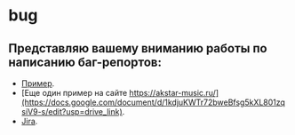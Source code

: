 # bug

## Представляю вашему вниманию работы по написанию баг-репортов:

* [Пример](https://docs.google.com/document/d/1sL8O1L-8b92Njj-vXWzZmMVrppmy6xOw/edit?usp=sharing&ouid=104162196637213218484&rtpof=true&sd=true).	
* [Еще один пример на сайте https://akstar-music.ru/](https://docs.google.com/document/d/1kdjuKWTr72bweBfsg5kXL801zqsiV9-s/edit?usp=drive_link).	
* [Jira](https://github.com/slavaroskoshnyy/jira).	